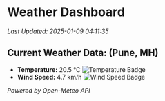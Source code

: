 
# Weather Dashboard

_Last Updated: 2025-01-09 04:11:35_

## Current Weather Data: (Pune, MH)
- **Temperature:** 20.5 °C ![Temperature Badge](https://img.shields.io/badge/Temperature-Medium%20Temp-green)
- **Wind Speed:** 4.7 km/h ![Wind Speed Badge](https://img.shields.io/badge/Wind%20Speed-Low%20Wind-blue)

*Powered by Open-Meteo API*
